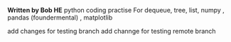 **Written by Bob HE**
python coding practise 
For dequeue, tree, list, numpy , pandas (foundermental) , matplotlib 

add changes for testing branch
add channge for testing remote branch 